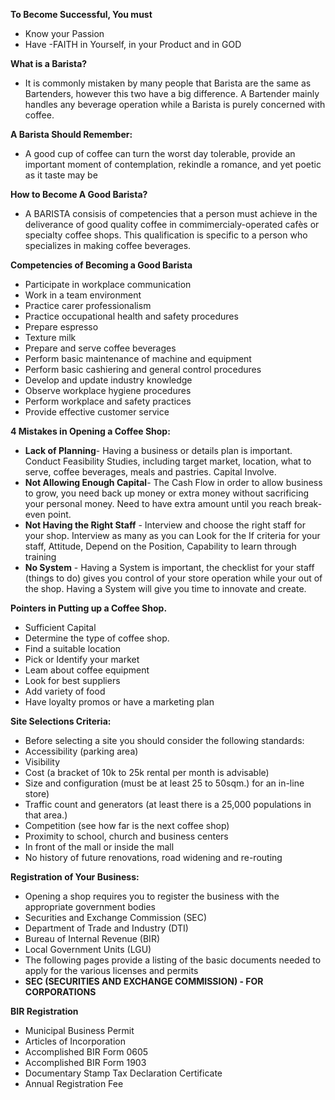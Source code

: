 **To Become Successful, You must**

- Know your Passion
- Have -FAITH in Yourself, in your Product and in GOD

**What is a Barista?**

- It is commonly mistaken by many people that Barista are the same as Bartenders, however this two have a big difference. A Bartender mainly handles any beverage operation while a Barista is purely concerned with coffee.

**A Barista Should Remember:**

- A good cup of coffee can turn the worst day tolerable, provide an important moment of contemplation, rekindle a romance, and yet poetic as it taste may be

**How to Become A Good Barista?**

- A BARISTA consisis of competencies that a person must achieve in the deliverance of good quality coffee in commimercialy-operated cafès or specialty coffee shops. This qualification is specific to a person who specializes in making coffee beverages.

**Competencies of Becoming a Good Barista**

- Participate in workplace communication
- Work in a team environment
- Practice carer professionalism
- Practice occupational health and safety procedures
- Prepare espresso
- Texture milk
- Prepare and serve coffee beverages
- Perform basic maintenance of machine and equipment
- Perform basic cashiering and general control procedures
- Develop and update industry knowledge
- Observe workplace hygiene procedures
- Perform workplace and safety practices
- Provide effective customer service

**4 Mistakes in Opening a Coffee Shop:**

- **Lack of Planning**- Having a business or details plan is important. Conduct Feasibility Studies, including target market, location, what to serve, coffee beverages, meals and pastries. Capital Involve.
- **Not Allowing Enough Capital**- The Cash Flow in order to allow business to grow, you need back up money or extra money without sacrificing your personal money. Need to have extra amount until you reach break-even point.
- **Not Having the Right Staff** - Interview and choose the right staff for your shop. Interview as many as you can Look for the If criteria for your staff, Attitude, Depend on the Position, Capability to learn through training
- **No System** - Having a System is important, the checklist for your staff (things to do) gives you control of your store operation while your out of the shop. Having a System will give you time to innovate and create.

**Pointers in Putting up a Coffee Shop.**

- Sufficient Capital
- Determine the type of coffee shop.
- Find a suitable location
- Pick or Identify your market
- Leam about coffee equipment
- Look for best suppliers
- Add variety of food
- Have loyalty promos or have a marketing plan

**Site Selections Criteria:**

- Before selecting a site you should consider the following standards:
- Accessibility (parking area)
- Visibility
- Cost (a bracket of 10k to 25k rental per month is advisable)
- Size and configuration (must be at least 25 to 50sqm.) for an in-line store)
- Traffic count and generators (at least there is a 25,000 populations in that area.)
- Competition (see how far is the next coffee shop)
- Proximity to school, church and business centers
- In front of the mall or inside the mall
- No history of future renovations, road widening and re-routing

**Registration of Your Business:**

- Opening a shop requires you to register the business with the appropriate government bodies
- Securities and Exchange Commission (SEC)
- Department of Trade and Industry (DTI)
- Bureau of Internal Revenue (BIR)
- Local Government Units (LGU)
- The following pages provide a listing of the basic documents needed to apply for the various licenses and permits
- **SEC (SECURITIES AND EXCHANGE COMMISSION) - FOR CORPORATIONS**

**BIR Registration**

- Municipal Business Permit
- Articles of Incorporation
- Accomplished BIR Form 0605
- Accomplished BIR Form 1903
- Documentary Stamp Tax Declaration Certificate
- Annual Registration Fee

